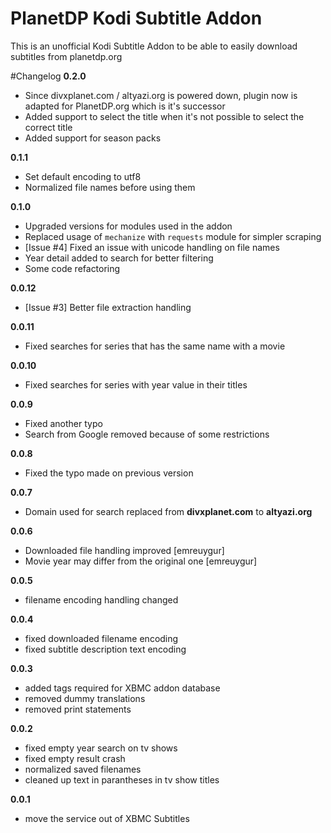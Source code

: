 PlanetDP Kodi Subtitle Addon
======================

This is an unofficial Kodi Subtitle Addon to be able to easily download subtitles from planetdp.org


#Changelog
**0.2.0**
* Since divxplanet.com / altyazi.org is powered down, plugin now is adapted for
  PlanetDP.org which is it's successor
* Added support to select the title when it's not possible to select the correct title
* Added support for season packs

**0.1.1**
* Set default encoding to utf8
* Normalized file names before using them

**0.1.0**
* Upgraded versions for modules used in the addon
* Replaced usage of `mechanize` with `requests` module for simpler scraping
* [Issue #4] Fixed an issue with unicode handling on file names
* Year detail added to search for better filtering
* Some code refactoring

**0.0.12**
* [Issue #3] Better file extraction handling

**0.0.11**
* Fixed searches for series that has the same name with a movie

**0.0.10**
* Fixed searches for series with year value in their titles

**0.0.9**
* Fixed another typo
* Search from Google removed because of some restrictions

**0.0.8**
* Fixed the typo made on previous version

**0.0.7**
* Domain used for search replaced from **divxplanet.com** to **altyazi.org**

**0.0.6**
* Downloaded file handling improved [emreuygur]
* Movie year may differ from the original one [emreuygur]

**0.0.5**
* filename encoding handling changed

**0.0.4**
* fixed downloaded filename encoding
* fixed subtitle description text encoding

**0.0.3**
* added tags required for XBMC addon database
* removed dummy translations
* removed print statements

**0.0.2**
* fixed empty year search on tv shows
* fixed empty result crash
* normalized saved filenames
* cleaned up text in parantheses in tv show titles

**0.0.1**
* move the service out of XBMC Subtitles
